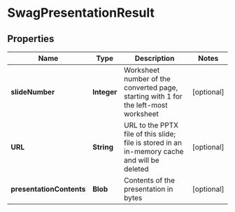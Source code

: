 
# SwagPresentationResult

## Properties
Name | Type | Description | Notes
------------ | ------------- | ------------- | -------------
**slideNumber** | **Integer** | Worksheet number of the converted page, starting with 1 for the left-most worksheet |  [optional]
**URL** | **String** | URL to the PPTX file of this slide; file is stored in an in-memory cache and will be deleted |  [optional]
**presentationContents** | **Blob** | Contents of the presentation in bytes |  [optional]



